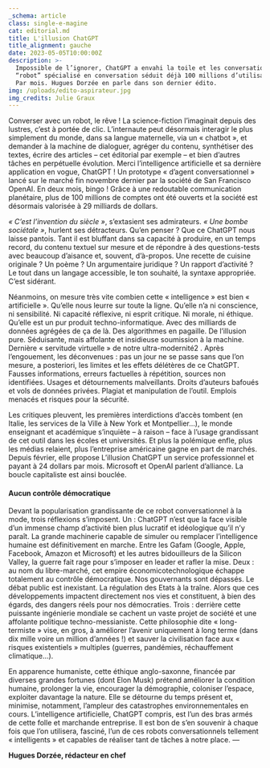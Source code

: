 ```yaml
---
_schema: article
class: single-e-magine
cat: editorial.md
title: L'illusion ChatGPT
title_alignment: gauche
date: 2023-05-05T10:00:00Z
description: >-
  Impossible de l’ignorer, ChatGPT a envahi la toile et les conversations. Ce
  “robot” spécialisé en conversation séduit déjà 100 millions d’utilisateurs.
  Par mois. Hugues Dorzée en parle dans son dernier édito. 
img: /uploads/edito-aspirateur.jpg
img_credits: Julie Graux
---
```

Converser avec un robot, le rêve ! La science-fiction l’imaginait depuis des lustres, c’est à portée de clic. L’internaute peut désormais interagir le plus simplement du monde, dans sa langue maternelle, via un « chatbot », et demander à la machine de dialoguer, agréger du contenu, synthétiser des textes, écrire des articles – cet éditorial par exemple – et bien d’autres tâches en perpétuelle évolution. Merci l’intelligence artificielle et sa dernière application en vogue, ChatGPT ! Un prototype « d’agent conversationnel » lancé sur le marché fin novembre dernier par la société de San Francisco OpenAI. En deux mois, bingo ! Grâce à une redoutable communication planétaire, plus de 100 millions de comptes ont été ouverts et la société est désormais valorisée à 29 milliards de dollars.

*« C’est l’invention du siècle »*, s’extasient ses admirateurs. *« Une bombe sociétale »*, hurlent ses détracteurs. Qu’en penser ? Que ce ChatGPT nous laisse pantois. Tant il est bluffant dans sa capacité à produire, en un temps record, du contenu textuel sur mesure et de répondre à des questions-tests avec beaucoup d’aisance et, souvent, d’à-propos. Une recette de cuisine originale ? Un poème ? Un argumentaire juridique ? Un rapport d’activité ? Le tout dans un langage accessible, le ton souhaité, la syntaxe appropriée. C’est sidérant.

Néanmoins, on mesure très vite combien cette « intelligence » est bien « artificielle ». Qu’elle nous leurre sur toute la ligne. Qu’elle n’a ni conscience, ni sensibilité. Ni capacité réflexive, ni esprit critique. Ni morale, ni éthique. Qu’elle est un pur produit techno-informatique. Avec des milliards de données agrégées de ça de là. Des algorithmes en pagaille. De l’illusion pure. Séduisante, mais affolante et insidieuse soumission à la machine. Dernière « servitude virtuelle » de notre ultra-modernité2 . Après l’engouement, les déconvenues : pas un jour ne se passe sans que l’on mesure, a posteriori, les limites et les effets délétères de ce ChatGPT. Fausses informations, erreurs factuelles à répétition, sources non identifiées. Usages et détournements malveillants. Droits d’auteurs bafoués et vols de données privées. Plagiat et manipulation de l’outil. Emplois menacés et risques pour la sécurité.

Les critiques pleuvent, les premières interdictions d’accès tombent (en Italie, les services de la Ville à New York et Montpellier…), le monde enseignant et académique s’inquiète – à raison – face à l’usage grandissant de cet outil dans les écoles et universités. Et plus la polémique enfle, plus les médias relaient, plus l’entreprise américaine gagne en part de marchés. Depuis février, elle propose L’illusion ChatGPT un service professionnel et payant à 24 dollars par mois. Microsoft et OpenAI parlent d’alliance. La boucle capitaliste est ainsi bouclée.

#### Aucun contrôle démocratique

Devant la popularisation grandissante de ce robot conversationnel à la mode, trois réflexions s’imposent. Un : ChatGPT n’est que la face visible d’un immense champ d’activité bien plus lucratif et idéologique qu’il n’y paraît. La grande machinerie capable de simuler ou remplacer l’intelligence humaine est définitivement en marche. Entre les Gafam (Google, Apple, Facebook, Amazon et Microsoft) et les autres bidouilleurs de la Silicon Valley, la guerre fait rage pour s’imposer en leader et rafler la mise. Deux : au nom du libre-marché, cet empire économicotechnologique échappe totalement au contrôle démocratique. Nos gouvernants sont dépassés. Le débat public est inexistant. La régulation des Etats à la traîne. Alors que ces développements impactent directement nos vies et constituent, à bien des égards, des dangers réels pour nos démocraties. Trois : derrière cette puissante ingénierie mondiale se cachent un vaste projet de société et une affolante politique techno-messianiste. Cette philosophie dite « long-termiste » vise, en gros, à améliorer l’avenir uniquement à long terme (dans dix mille voire un million d’années !) et sauver la civilisation face aux « risques existentiels » multiples (guerres, pandémies, réchauffement climatique…).

En apparence humaniste, cette éthique anglo-saxonne, financée par diverses grandes fortunes (dont Elon Musk) prétend améliorer la condition humaine, prolonger la vie, encourager la démographie, coloniser l’espace, exploiter davantage la nature. Elle se détourne du temps présent et, minimise, notamment, l’ampleur des catastrophes environnementales en cours. L’intelligence artificielle, ChatGPT compris, est l’un des bras armés de cette folle et marchande entreprise. Il est bon de s’en souvenir à chaque fois que l’on utilisera, fasciné, l’un de ces robots conversationnels tellement « intelligents » et capables de réaliser tant de tâches à notre place. —

**Hugues Dorzée, rédacteur en chef**